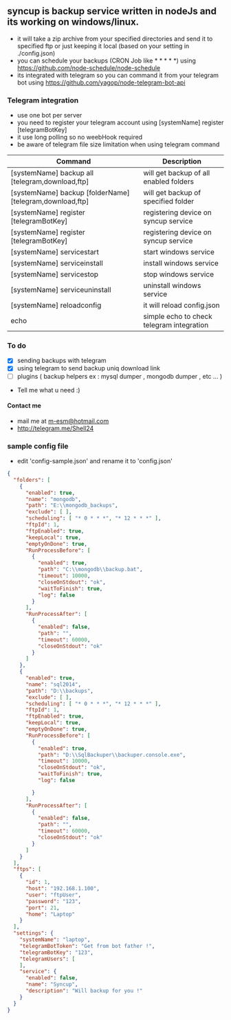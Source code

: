 ## syncup is backup service written in nodeJs and its working on windows/linux.
* it will take a zip archive from your specified directories and send it to specified ftp or just keeping it local (based on your setting in ./config.json) 
* you can schedule your backups (CRON Job like * * * * *)
   using https://github.com/node-schedule/node-schedule
* its integrated with telegram so you can command it from your telegram bot
using https://github.com/yagop/node-telegram-bot-api 

### Telegram integration
* use one bot per server
* you need to register your telegram account using [systemName] register [telegramBotKey] 
* it use long polling so no weebHook required
* be aware of telegram file size limitation when using telegram command 

Command | Description
------------ | -------------
[systemName] backup all [telegram,download,ftp] | will get backup of all enabled folders
[systemName] backup [folderName] [telegram,download,ftp] | will get backup of specified folder 
[systemName] register [telegramBotKey] | registering device on syncup service
[systemName] register [telegramBotKey] | registering device on syncup service
[systemName] servicestart | start windows service
[systemName] serviceinstall | install windows service
[systemName] servicestop | stop windows service
[systemName] serviceuninstall | uninstall windows service
[systemName] reloadconfig | it will reload config.json 
echo | simple echo to check telegram integration
### To do
* [x] sending backups with telegram
* [x] using telegram to send backup uniq download link
* [ ] plugins ( backup helpers ex : mysql dumper , mongodb dumper , etc ... )
* Tell me what u need :)
#### Contact me
* mail me at <m-esm@hotmail.com>
* http://telegram.me/Shell24


### sample config file
* edit 'config-sample.json' and rename it to 'config.json'
```json
{
  "folders": [
    {
      "enabled": true,
      "name": "mongodb",
      "path": "E:\\mongodb_backups",
      "exclude": [ ],
      "scheduling": [ "* 0 * * *", "* 12 * * *" ],
      "ftpId": 1,
      "ftpEnabled": true,
      "keepLocal": true,
      "emptyOnDone": true,
      "RunProcessBefore": [
        {
          "enabled": true,
          "path": "C:\\mongodb\\backup.bat",
          "timeout": 10000,
          "closeOnStdout": "ok",
          "waitToFinish": true,
          "log": false
        }
      ],
      "RunProcessAfter": [
        {
          "enabled": false,
          "path": "",
          "timeout": 60000,
          "closeOnStdout": "ok"
        }
      ]
    },
    {
      "enabled": true,
      "name": "sql2014",
      "path": "D:\\backups",
      "exclude": [ ],
      "scheduling": [ "* 0 * * *", "* 12 * * *" ],
      "ftpId": 1,
      "ftpEnabled": true,
      "keepLocal": true,
      "emptyOnDone": true,
      "RunProcessBefore": [
        {
          "enabled": true,
          "path": "D:\\SqlBackuper\\backuper.console.exe",
          "timeout": 10000,
          "closeOnStdout": "ok",
          "waitToFinish": true,
          "log": false

        }
      ],
      "RunProcessAfter": [
        {
          "enabled": false,
          "path": "",
          "timeout": 60000,
          "closeOnStdout": "ok"
        }
      ]
    }
  ],
  "ftps": [
    {
      "id": 1,
      "host": "192.168.1.100",
      "user": "ftpUser",
      "password": "123",
      "port": 21,
      "home": "Laptop"
    }
  ],
  "settings": {
    "systemName": "laptop",
    "telegramBotToken": "Get from bot father !",
    "telegramBotKey": "123",
    "telegramUsers": [
    ],
    "service": {
      "enabled": false,
      "name": "Syncup",
      "description": "Will backup for you !"
    }
  }
}
